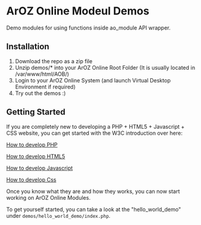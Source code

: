 # ArOZ Online Modeul Demos
Demo modules for using functions inside ao_module API wrapper.

## Installation
1. Download the repo as a zip file
2. Unzip demos/* into your ArOZ Online Root Folder (It is usually located in /var/www/html/AOB/)
3. Login to your ArOZ Online System (and launch Virtual Desktop Environment if required)
4. Try out the demos :)

## Getting Started
If you are completely new to developing a PHP + HTML5 + Javascript + CSS website, you can get started with the W3C introduction over here:

[How to develop PHP](https://www.w3schools.com/php/)

[How to develop HTML5](https://www.w3schools.com/html/)

[How to develop Javascript](https://www.w3schools.com/js/)

[How to develop Css](https://www.w3schools.com/css/)

Once you know what they are and how they works, you can now start working on ArOZ Online Modules.

To get yourself started, you can take a look at the "hello_world_demo" under ```demos/hello_world_demo/index.php```.

